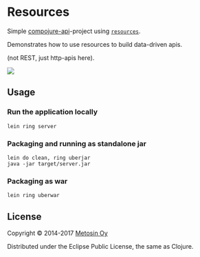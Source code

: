 # Resources

Simple [compojure-api](https://github.com/metosin/compojure-api)-project using [`resources`](https://github.com/metosin/compojure-api/blob/master/src/compojure/api/resource.clj). 

Demonstrates how to use resources to build data-driven apis.

(not REST, just http-apis here).

<img src="https://raw.githubusercontent.com/metosin/compojure-api/master/examples/resources/screenshot.png" />

## Usage

### Run the application locally

`lein ring server`

### Packaging and running as standalone jar

```
lein do clean, ring uberjar
java -jar target/server.jar
```

### Packaging as war

`lein ring uberwar`

## License

Copyright © 2014-2017 [Metosin Oy](http://www.metosin.fi)

Distributed under the Eclipse Public License, the same as Clojure.
